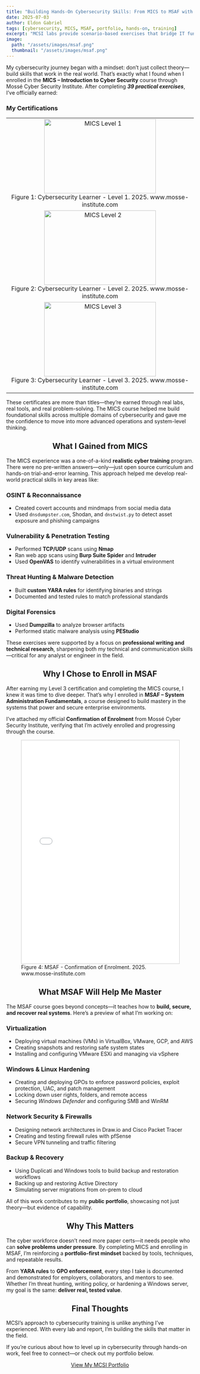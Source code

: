 ```yaml
---
title: "Building Hands-On Cybersecurity Skills: From MICS to MSAF with MCSI"
date: 2025-07-03
author: Eldon Gabriel
tags: [cybersecurity, MICS, MSAF, portfolio, hands-on, training]
excerpt: "MCSI labs provide scenario-based exercises that bridge IT fundamentals with advanced cybersecurity practices, building a portfolio of applied skills."
image:
  path: "/assets/images/msaf.png"
  thumbnail: "/assets/images/msaf.png"
--- 
```

My cybersecurity journey began with a mindset: don’t just collect theory—build skills that work in the real world.
That’s exactly what I found when I enrolled in the **MICS – Introduction to Cyber Security** course through Mossé Cyber Security Institute. After completing **_39 practical exercises_**, I’ve officially earned:

### My Certifications

<table>
  <tbody>
    <tr>
      <td style="text-align:center;">
        <img src="{{ '/assets/certifications/level1.png' | relative_url }}" alt="MICS Level 1" style="width:300px; height:200px;"><br>
        Figure 1: Cybersecurity Learner - Level 1.  2025. www.mosse-institute.com
      </td>
    </tr>
    <tr>
      <td style="text-align:center;">
        <img src="{{ '/assets/certifications/level2.png' | relative_url }}" alt="MICS Level 2" style="width:300px; height:200px;"><br>
        Figure 2: Cybersecurity Learner - Level 2.  2025. www.mosse-institute.com
      </td>
    </tr>
    <tr>
      <td style="text-align:center;">
        <img src="{{ '/assets/certifications/level3.png' | relative_url }}" alt="MICS Level 3" style="width:300px; height:200px;"><br>
        Figure 3: Cybersecurity Learner - Level 3.  2025. www.mosse-institute.com
      </td>
    </tr>
  </tbody>
</table>

These certificates are more than titles—they’re earned through real labs, real tools, and real problem-solving. The MICS course helped me build foundational skills across multiple domains of cybersecurity and gave me the confidence to move into more advanced operations and system-level thinking.

<center><h2>What I Gained from MICS</h2></center>

The MICS experience was a one-of-a-kind **realistic cyber training** program. There were no pre-written answers—only—just open source curriculum and hands-on trial-and-error learning. This approach helped me develop real-world practical skills in key areas like:

### OSINT & Reconnaissance
- Created covert accounts and mindmaps from social media data  
- Used `dnsdumpster.com`, Shodan, and `dnstwist.py` to detect asset exposure and phishing campaigns  

### Vulnerability & Penetration Testing
- Performed **TCP/UDP** scans using **Nmap**  
- Ran web app scans using **Burp Suite Spider** and **Intruder**  
- Used **OpenVAS** to identify vulnerabilities in a virtual environment  

### Threat Hunting & Malware Detection
- Built **custom YARA rules** for identifying binaries and strings  
- Documented and tested rules to match professional standards  

### Digital Forensics
- Used **Dumpzilla** to analyze browser artifacts  
- Performed static malware analysis using **PEStudio** 

These exercises were supported by a focus on **professional writing and technical research**, sharpening both my technical and communication skills—critical for any analyst or engineer in the field.

<center><h2>Why I Chose to Enroll in MSAF</h2></center>

After earning my Level 3 certification and completing the MICS course, I knew it was time to dive deeper. That’s why I enrolled in **MSAF – System Administration Fundamentals**, a course designed to build mastery in the systems that power and secure enterprise environments.

I’ve attached my official **Confirmation of Enrolment** from Mossé Cyber Security Institute, verifying that I’m actively enrolled and progressing through the course.

<figure>
  <iframe src="{{ '/assets/certifications/msaf-confirmation-of-enrolment.pdf' | relative_url }}" 
          width="100%" 
          height="600px" 
          style="border:1px solid #ccc;">
  </iframe>
  <figcaption>Figure 4: MSAF - Confirmation of Enrolment. 2025. www.mosse-institute.com</figcaption>
</figure>

<center><h2>What MSAF Will Help Me Master</h2></center>

The MSAF course goes beyond concepts—it teaches how to **build, secure, and recover real systems**. Here’s a preview of what I’m working on:

### Virtualization
- Deploying virtual machines (VMs) in VirtualBox, VMware, GCP, and AWS  
- Creating snapshots and restoring safe system states  
- Installing and configuring VMware ESXi and managing via vSphere  

### Windows & Linux Hardening
- Creating and deploying GPOs to enforce password policies, exploit protection, UAC, and patch management  
- Locking down user rights, folders, and remote access  
- Securing _Windows Defender_ and configuring SMB and WinRM  

### Network Security & Firewalls
- Designing network architectures in Draw.io and Cisco Packet Tracer  
- Creating and testing firewall rules with pfSense  
- Secure VPN tunneling and traffic filtering  

### Backup & Recovery
- Using Duplicati and Windows tools to build backup and restoration workflows  
- Backing up and restoring Active Directory  
- Simulating server migrations from on-prem to cloud  

All of this work contributes to my **public portfolio**, showcasing not just theory—but evidence of capability.

<center><h2>Why This Matters</h2></center>

The cyber workforce doesn’t need more paper certs—it needs people who can **solve problems under pressure**.
By completing MICS and enrolling in MSAF, I’m reinforcing a **portfolio-first mindset** backed by tools, techniques, and repeatable results. 

From **YARA rules** to **GPO enforcement**, every step I take is documented and demonstrated for employers, collaborators, and mentors to see.
Whether I’m threat hunting, writing policy, or hardening a Windows server, my goal is the same: **deliver real, tested value**.


<center><h2>Final Thoughts</h2></center>

MCSI’s approach to cybersecurity training is unlike anything I’ve experienced. With every lab and report, I’m building the skills that matter in the field.

If you’re curious about how to level up in cybersecurity through hands-on work, feel free to connect—or check out my portfolio below.

<center><a href="https://students.mosse-institute.com/student/SB6kNYfrf4Z9gg4Zz8T5LixXI832" target="_blank">View My MCSI Portfolio</a></center>
